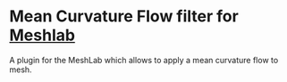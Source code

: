 Mean Curvature Flow filter for [Meshlab](http://meshlab.sourceforge.net/) 
===============================

A plugin for the MeshLab which allows to apply a mean curvature flow to mesh.
